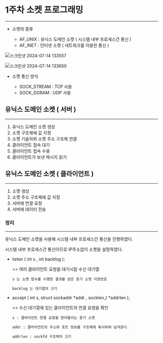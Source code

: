 # 1주차 소켓 프로그래밍
------------------------
- 소켓의 종류

  - AF_UNIX : 유닉스 도메인 소켓 ( 시스템 내부 프로세스간 통신 )
  - AF_INET : 인터넷 소켓 ( 네트워크를 이용한 통신 )
    
![스크린샷 2024-07-14 133557](https://github.com/user-attachments/assets/529d4aab-681c-4211-a971-0aad17ecb9ee)

![스크린샷 2024-07-14 133650](https://github.com/user-attachments/assets/f21d7e0a-2a73-462c-9da7-e3038c24f739)

- 소켓 통신 방식

  - SOCK_STREAM : TCP 사용
  - SOCK_DGRAM : UDP 사용
 

## 유닉스 도메인 소켓 ( 서버 )
------------------------------------
1. 유닉스 도메인 소켓 생성
2. 소켓 구조체에 값 지정
3. 소켓 기술자와 소켓 주소 구조체 연결
4. 클라이언트 접속 대기
5. 클라이언트 접속 수용
6. 클라이언트가 보낸 메시지 읽기


## 유닉스 도메인 소켓 ( 클라이언트 )
--------------------------------------
1. 소켓 생성
2. 소켓 주소 구조체에 값 지정
3. 서버에 연결 요청
4. 서버에 데이터 전송

### 정리
---------------------------------------

유닉스 도메인 소켓을 사용해 시스템 내부 프로세스간 통신을 진행하였다.

시스템 내부 프로세스간 통신이므로 IP주소없이 소켓을 설정하였다.

- listen ( int s , int backlog );

  => 여러 클라이언트 요청을 대기시킬 수신 대기열
  
      s 는 소켓 함수를 수행한 결과를 얻은 듣기 소켓 지정번호
  
      backlog 는 대기열의 크기

- accept ( int s, struct sockaddr *addr , socklen_t *addrlen );

  =>  수신 대기열에 있는 클라이언트의 연결 요청을 확인
  
      s : 클라이언트 연결 요청을 받아들이는 듣기 소켓
  
      addr : 클라이언트의 주소와 포트 정보를 구조체에 복사하여 넘겨준다.
  
      addrlen : sockfd 구조체의 크기
